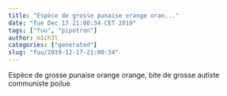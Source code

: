 ```yaml
---
title: "Espèce de grosse punaise orange oran..."
date: "Tue Dec 17 21:00:34 CET 2019"
tags: ["fuu", "pipotron"]
author: m1ch3l
categories: ["generated"]
slug: "fuu/2019-12-17-21:00:34"
---
```


Espèce de grosse punaise orange orange, bite de grosse autiste communiste poilue
